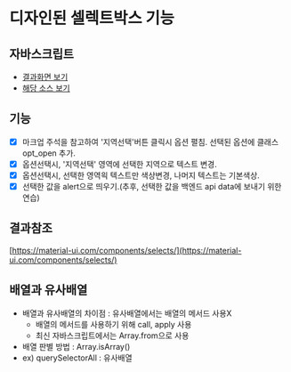 # 디자인된 셀렉트박스 기능

## 자바스크립트

* [결과화면 보기](https://yeony1011.github.io/2019script_ex/select/select.html)
* [해당 소스 보기](https://github.com/yeony1011/2019script_ex/blob/master/select/common.js)

## 기능

* [x] 마크업 주석을 참고하여 '지역선택'버튼 클릭시 옵션 펼침. 선택된 옵션에 클래스 opt\_open 추가. 
* [x] 옵션선택시, '지역선택' 영역에 선택한 지역으로 텍스트 변경.
* [x] 옵션선택시, 선택한 영역읙 텍스트만 색상변경, 나머지 텍스트는 기본색상.
* [x] 선택한 값을 alert으로 띄우기.\(추후, 선택한 값을 백엔드 api data에 보내기 위한 연습\)

## 결과참조

[https://material-ui.com/components/selects/](https://material-ui.com/components/selects/)

## 배열과 유사배열

* 배열과 유사배열의 차이점 : 유사배열에서는 배열의 메서드 사용X
  * 배열의 메서드를 사용하기 위해 call, apply 사용   
  * 최신 자바스크립트에서는 Array.from으로 사용
* 배열 판별 방법 : Array.isArray\(\)
* ex\) querySelectorAll : 유사배열

